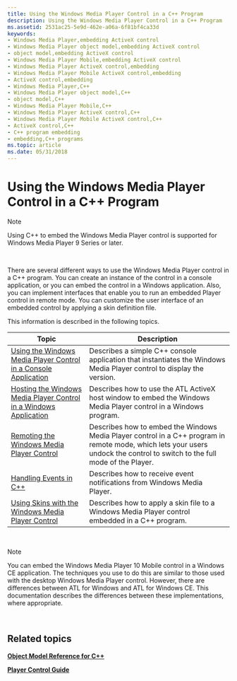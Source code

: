 ```yaml
---
title: Using the Windows Media Player Control in a C++ Program
description: Using the Windows Media Player Control in a C++ Program
ms.assetid: 2531ac25-5e9d-462e-a06a-6f81bf4ca33d
keywords:
- Windows Media Player,embedding ActiveX control
- Windows Media Player object model,embedding ActiveX control
- object model,embedding ActiveX control
- Windows Media Player Mobile,embedding ActiveX control
- Windows Media Player ActiveX control,embedding
- Windows Media Player Mobile ActiveX control,embedding
- ActiveX control,embedding
- Windows Media Player,C++
- Windows Media Player object model,C++
- object model,C++
- Windows Media Player Mobile,C++
- Windows Media Player ActiveX control,C++
- Windows Media Player Mobile ActiveX control,C++
- ActiveX control,C++
- C++ program embedding
- embedding,C++ programs
ms.topic: article
ms.date: 05/31/2018
---
```


# Using the Windows Media Player Control in a C++ Program

> [!Note]  
> Using C++ to embed the Windows Media Player control is supported for Windows Media Player 9 Series or later.

 

There are several different ways to use the Windows Media Player control in a C++ program. You can create an instance of the control in a console application, or you can embed the control in a Windows application. Also, you can implement interfaces that enable you to run an embedded Player control in remote mode. You can customize the user interface of an embedded control by applying a skin definition file.

This information is described in the following topics.



| Topic                                                                                                                                      | Description                                                                                                                                                                 |
|--------------------------------------------------------------------------------------------------------------------------------------------|-----------------------------------------------------------------------------------------------------------------------------------------------------------------------------|
| [Using the Windows Media Player Control in a Console Application](using-the-windows-media-player-control-in-a-console-application.md)     | Describes a simple C++ console application that instantiates the Windows Media Player control to display the version.                                                       |
| [Hosting the Windows Media Player Control in a Windows Application](hosting-the-windows-media-player-control-in-a-windows-application.md) | Describes how to use the ATL ActiveX host window to embed the Windows Media Player control in a Windows program.                                                            |
| [Remoting the Windows Media Player Control](remoting-the-windows-media-player-control.md)                                                 | Describes how to embed the Windows Media Player control in a C++ program in remote mode, which lets your users undock the control to switch to the full mode of the Player. |
| [Handling Events in C++](handling-events-in-c.md)                                                                                         | Describes how to receive event notifications from Windows Media Player.                                                                                                     |
| [Using Skins with the Windows Media Player Control](using-skins-with-the-windows-media-player-control.md)                                 | Describes how to apply a skin file to a Windows Media Player control embedded in a C++ program.                                                                             |



 

> [!Note]  
> You can embed the Windows Media Player 10 Mobile control in a Windows CE application. The techniques you use to do this are similar to those used with the desktop Windows Media Player control. However, there are differences between ATL for Windows and ATL for Windows CE. This documentation describes the differences between these implementations, where appropriate.

 

## Related topics

<dl> <dt>

[**Object Model Reference for C++**](object-model-reference-for-c.md)
</dt> <dt>

[**Player Control Guide**](player-control-guide.md)
</dt> </dl>

 

 





